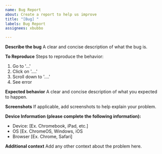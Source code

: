 ```yaml
---
name: Bug Report
about: Create a report to help us improve
title: "[Bug] "
labels: Bug Report
assignees: xbubbo

---
```


**Describe the bug**
A clear and concise description of what the bug is.

**To Reproduce**
Steps to reproduce the behavior:
1. Go to '...'
2. Click on '....'
3. Scroll down to '....'
4. See error

**Expected behavior**
A clear and concise description of what you expected to happen.

**Screenshots**
If applicable, add screenshots to help explain your problem.

**Device Information (please complete the following information):**
 - Device: [Ex. Chromebook, iPad, etc.]
 - OS [Ex. ChromeOS, Windows, iOS
 - Browser [Ex. Chrome, Safari]


**Additional context**
Add any other context about the problem here.
